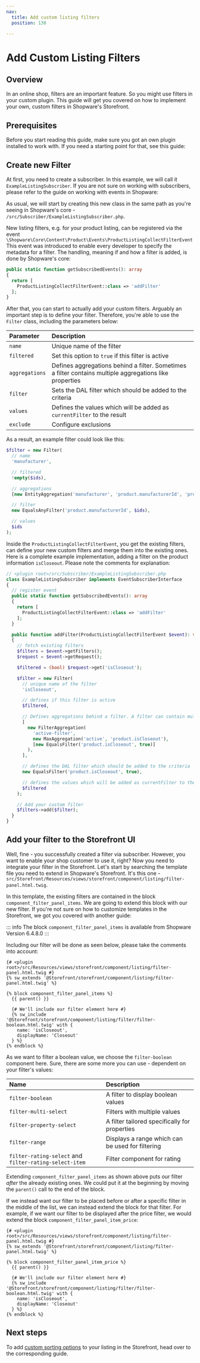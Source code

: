 ```yaml
---
nav:
  title: Add custom listing filters
  position: 130

---
```


# Add Custom Listing Filters

## Overview

In an online shop, filters are an important feature. So you might use filters in your custom plugin. This guide will get you covered on how to implement your own, custom filters in Shopware's Storefront.

## Prerequisites

Before you start reading this guide, make sure you got an own plugin installed to work with. If you need a starting point for that, see this guide:

<PageRef page="../plugin-base-guide" />

## Create new Filter

At first, you need to create a subscriber. In this example, we will call it `ExampleListingSubscriber`. If you are not sure on working with subscribers, please refer to the guide on working with events in Shopware:

<PageRef page="../plugin-fundamentals/listening-to-events" />

As usual, we will start by creating this new class in the same path as you're seeing in Shopware's core - `/src/Subscriber/ExampleListingSubscriber.php`.

New listing filters, e.g. for your product listing, can be registered via the event `\Shopware\Core\Content\Product\Events\ProductListingCollectFilterEvent` This event was introduced to enable every developer to specify the metadata for a filter. The handling, meaning if and how a filter is added, is done by Shopware's core:

```php
public static function getSubscribedEvents(): array
{
  return [
    ProductListingCollectFilterEvent::class => 'addFilter'
  ];
}
```

After that, you can start to actually add your custom filters. Arguably an important step is to define your filter. Therefore, you're able to use the `Filter` class, including the parameters below:

| Parameter | Description |
| :--- | :--- |
| `name` | Unique name of the filter |
| `filtered` | Set this option to `true` if this filter is active |
| `aggregations` | Defines aggregations behind a filter. Sometimes a filter contains multiple aggregations like properties |
| `filter` | Sets the DAL filter which should be added to the criteria |
| `values` | Defines the values which will be added as `currentFilter` to the result |
| `exclude` | Configure exclusions |

As a result, an example filter could look like this:

```php
$filter = new Filter(
  // name
  'manufacturer',

  // filtered
  !empty($ids),

  // aggregations
  [new EntityAggregation('manufacturer', 'product.manufacturerId', 'product_manufacturer')],

  // filter
  new EqualsAnyFilter('product.manufacturerId', $ids),

  // values
  $ids
);
```

Inside the `ProductListingCollectFilterEvent`, you get the existing filters, can define your new custom filters and merge them into the existing ones. Here is a complete example implementation, adding a filter on the product information `isCloseout`. Please note the comments for explanation:

```php
// <plugin root>/src/Subscriber/ExampleListingSubscriber.php
class ExampleListingSubscriber implements EventSubscriberInterface
{
  // register event
  public static function getSubscribedEvents(): array
  {
    return [
      ProductListingCollectFilterEvent::class => 'addFilter'
    ];
  }

  public function addFilter(ProductListingCollectFilterEvent $event): void
  {
    // fetch existing filters
    $filters = $event->getFilters();
    $request = $event->getRequest();

    $filtered = (bool) $request->get('isCloseout');

    $filter = new Filter(
      // unique name of the filter
      'isCloseout',

      // defines if this filter is active
      $filtered,

      // Defines aggregations behind a filter. A filter can contain multiple aggregations like properties
      [
        new FilterAggregation(
          'active-filter',
          new MaxAggregation('active', 'product.isCloseout'),
          [new EqualsFilter('product.isCloseout', true)]
        ),
      ],

      // defines the DAL filter which should be added to the criteria   
      new EqualsFilter('product.isCloseout', true),

      // defines the values which will be added as currentFilter to the result
      $filtered
    );

    // Add your custom filter
    $filters->add($filter);
  }
}
```

## Add your filter to the Storefront UI

Well, fine - you successfully created a filter via subscriber. However, you want to enable your shop customer to use it, right? Now you need to integrate your filter in the Storefront. Let's start by searching the template file you need to extend in Shopware's Storefront. It's this one - `src/Storefront/Resources/views/storefront/component/listing/filter-panel.html.twig`.

In this template, the existing filters are contained in the block `component_filter_panel_items`. We are going to extend this block with our new filter. If you're not sure on how to customize templates in the Storefront, we got you covered with another guide:

<PageRef page="customize-templates" />

::: info
The block `component_filter_panel_items` is available from Shopware Version 6.4.8.0
:::

Including our filter will be done as seen below, please take the comments into account:

```twig
{# <plugin root>/src/Resources/views/storefront/component/listing/filter-panel.html.twig #}
{% sw_extends '@Storefront/storefront/component/listing/filter-panel.html.twig' %}

{% block component_filter_panel_items %}
  {{ parent() }}

  {# We'll include our filter element here #}
  {% sw_include '@Storefront/storefront/component/listing/filter/filter-boolean.html.twig' with {
    name: 'isCloseout',
    displayName: 'Closeout'
  } %}
{% endblock %}
```

As we want to filter a boolean value, we choose the `filter-boolean` component here. Sure, there are some more you can use - dependent on your filter's values:

| Name | Description |
| :--- | :--- |
| `filter-boolean` | A filter to display boolean values |
| `filter-multi-select` | Filters with multiple values |
| `filter-property-select` | A filter tailored specifically for properties |
| `filter-range` | Displays a range which can be used for filtering |
| `filter-rating-select` and `filter-rating-select-item` | Filter component for rating |

Extending  `component_filter_panel_items` as shown above puts our filter *after* the already existing ones. We could put it at the beginning by moving the `parent()` call to the end of the block.

If we instead want our filter to be placed before or after a specific filter in the middle of the list, we can instead extend the block for that filter. For example, if we want our filter to be displayed after the price filter, we would extend the block `component_filter_panel_item_price`:

```twig
{# <plugin root>/src/Resources/views/storefront/component/listing/filter-panel.html.twig #}
{% sw_extends '@Storefront/storefront/component/listing/filter-panel.html.twig' %}

{% block component_filter_panel_item_price %}
  {{ parent() }}

  {# We'll include our filter element here #}
  {% sw_include '@Storefront/storefront/component/listing/filter/filter-boolean.html.twig' with {
    name: 'isCloseout',
    displayName: 'Closeout'
  } %}
{% endblock %}
```

## Next steps

To add [custom sorting options](add-custom-sorting-product-listing) to your listing in the Storefront, head over to the corresponding guide.
